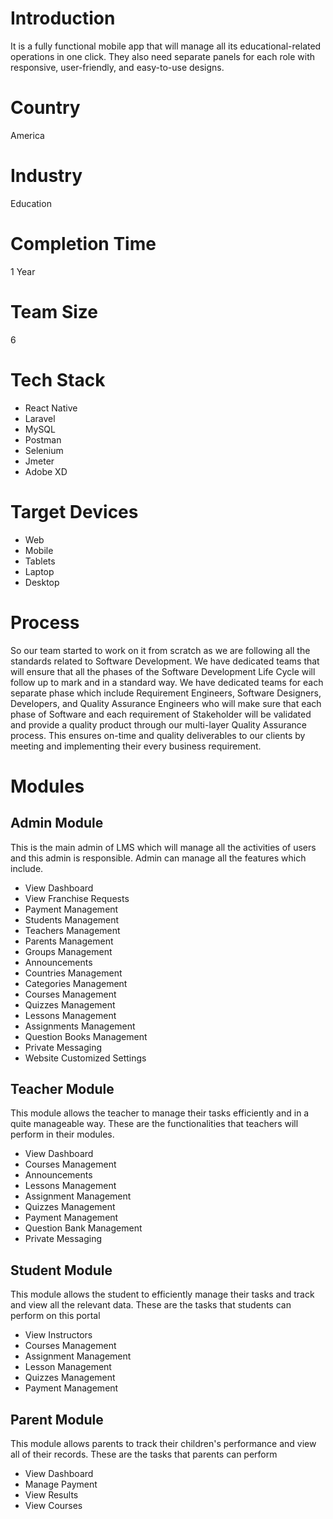 # Introduction
It is a fully functional mobile app that will manage all its educational-related operations in one click. They also need separate panels for each role with responsive, user-friendly, and easy-to-use designs.
# Country
America
# Industry
Education
# Completion Time
1 Year
# Team Size
6
# Tech Stack
- React Native
- Laravel
- MySQL
- Postman
- Selenium
- Jmeter
- Adobe XD  
# Target Devices
- Web
- Mobile
- Tablets
- Laptop
- Desktop
# Process
So our team started to work on it from scratch as we are following all the standards related to Software Development. We have dedicated teams that will ensure that all the phases of the Software Development Life Cycle will follow up to mark and in a standard way.
We have dedicated teams for each separate phase which include Requirement Engineers, Software Designers, Developers, and Quality Assurance Engineers who will make sure that each phase of Software and each requirement of Stakeholder will be validated and provide a quality product through our multi-layer Quality Assurance process.
This ensures on-time and quality deliverables to our clients by meeting and implementing their every business requirement.
# Modules
## Admin Module
This is the main admin of LMS which will manage all the activities of users and this admin is responsible. Admin can manage all the features which include.
- View Dashboard
- View Franchise Requests
- Payment Management
- Students Management
- Teachers Management
- Parents Management
- Groups Management
- Announcements
- Countries Management
- Categories Management
- Courses Management
- Quizzes Management
- Lessons Management
- Assignments Management
- Question Books Management
- Private Messaging 
- Website Customized Settings
## Teacher Module
This module allows the teacher to manage their tasks efficiently and in a quite manageable way. These are the functionalities that teachers will perform in their modules.
- View Dashboard
- Courses Management
- Announcements
- Lessons Management
- Assignment Management
- Quizzes Management
- Payment Management
- Question Bank Management
- Private Messaging
## Student Module
This module allows the student to efficiently manage their tasks and track and view all the relevant data. These are the tasks that students can perform on this portal
- View Instructors
- Courses Management
- Assignment Management
- Lesson Management
- Quizzes Management
- Payment Management
## Parent Module
This module allows parents to track their children's performance and view all of their records. These are the tasks that parents can perform
- View Dashboard
- Manage Payment
- View Results
- View Courses

